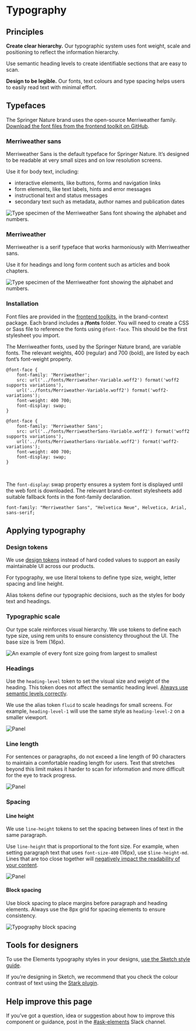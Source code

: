 # Typography

## Principles

**Create clear hierarchy.** Our typographic system uses font weight, scale and positioning to reflect the information hierarchy. 

Use semantic heading levels to create identifiable sections that are easy to scan.

**Design to be legible.** Our fonts, text colours and type spacing helps users to easily read text with minimal effort.  

## Typefaces
The Springer Nature brand uses the open-source Merriweather family. [Download the font files from the frontend toolkit on GitHub](https://github.com/springernature/frontend-toolkits/tree/main/context/brand-context/springernature/fonts).

### Merriweather sans
Merriweather Sans is the default typeface for Springer Nature. It’s designed to be readable at very small sizes and on low resolution screens.

Use it for body text, including:

- interactive elements, like buttons, forms and navigation links
- form elements, like text labels, hints and error messages
- instructional text and status messages
- secondary text such as metadata, author names and publication dates

![Type specimen of the Merriweather Sans font showing the alphabet and numbers.](https://user-images.githubusercontent.com/15365576/202757703-fcf98d2f-4eaf-4683-a4a7-7a7b94d0e247.png)


### Merriweather
Merriweather is a serif typeface that works harmoniously with Merriweather sans.

Use it for headings and long form content such as articles and book chapters. 

![Type specimen of the Merriweather font showing the alphabet and numbers.](https://user-images.githubusercontent.com/15365576/202757861-750fe579-9e92-4df6-a90a-0686a7b46662.png)

### Installation

Font files are provided in the [frontend toolkits](https://github.com/springernature/frontend-toolkits), in the brand-context package. Each brand includes a **/fonts** folder. You will need to create a CSS or Sass file to reference the fonts using `@font-face`. This should be the first stylesheet you import.

The Merriweather fonts, used by the Springer Nature brand, are variable fonts. The relevant weights, 400 (regular) and 700 (bold), are listed by each font’s font-weight property.

```
@font-face {
	font-family: 'Merriweather';
	src: url('../fonts/Merriweather-Variable.woff2') format('woff2 supports variations'),
	url('../fonts/Merriweather-Variable.woff2') format('woff2-variations');
	font-weight: 400 700;
	font-display: swap;
}

@font-face {
	font-family: 'Merriweather Sans';
	src: url('../fonts/MerriweatherSans-Variable.woff2') format('woff2 supports variations'),
	url('../fonts/MerriweatherSans-Variable.woff2') format('woff2-variations');
	font-weight: 400 700;
	font-display: swap;
}
```
<br>

The `font-display`: swap property ensures a system font is displayed until the web font is downloaded. The relevant brand-context stylesheets add suitable fallback fonts in the font-family declaration.

```
font-family: "Merriweather Sans", "Helvetica Neue", Helvetica, Arial, sans-serif;
```


## Applying typography

### Design tokens
We use [design tokens](https://github.com/springernature/frontend-toolkits/tree/main/context/design-tokens) instead of hard coded values to support an easily maintainable UI across our products.

For typography, we use literal tokens to define type size, weight, letter spacing and line height. 

Alias tokens define our typographic decisions, such as the styles for body text and headings. 

### Typographic scale
Our type scale reinforces visual hierarchy. We use tokens to define each type size, using rem units to ensure consistency throughout the UI. The base size is 1rem (16px).

![An example of every font size going from largest to smallest](https://user-images.githubusercontent.com/15365576/203644124-8b5fb70d-1459-4944-b05f-3fe7778c89e4.png)



### Headings

Use the `heading-level` token to set the visual size and weight of the heading. This token does not affect the semantic heading level. [Always use semantic levels correctly](https://www.w3.org/WAI/tutorials/page-structure/headings/).  

We use the alias token `fluid` to scale headings for small screens. For example, `heading-level-1` will use the same style as `heading-level-2` on a smaller viewport.

![Panel](https://user-images.githubusercontent.com/15365576/202760823-4a2c6b33-86fb-4dda-b554-1ca30ad57c02.png)

### Line length

For sentences or paragraphs, do not exceed a line length of 90 characters to maintain a comfortable reading length for users. Text that stretches beyond this limit makes it harder to scan for information and more difficult for the eye to track progress.

![Panel](https://user-images.githubusercontent.com/15365576/202774007-d771099b-db26-4d94-9d26-052aa7191ba5.png)


### Spacing

#### Line height
We use `line-height` tokens to set the spacing between lines of text in the same paragraph. 

Use `line-height` that is proportional to the font size. For example, when setting paragraph text that uses `font-size-400` (16px), use `$line-height-md`. Lines that are too close together will [negatively impact the readability of your content](https://www.w3.org/TR/UNDERSTANDING-WCAG20/visual-audio-contrast-visual-presentation.html). 
 
 ![Panel](https://user-images.githubusercontent.com/15365576/202774569-e2f08c01-5fbd-4692-a8b4-4c56672e0faf.png)

#### Block spacing
Use block spacing to place margins before paragraph and heading elements. Always use the 8px grid for spacing elements to ensure consistency.
 
![Typography block spacing](https://user-images.githubusercontent.com/15365576/210854763-15f739ca-ec81-40d8-bd44-3ffa7f07491f.png)


## Tools for designers

To use the Elements typography styles in your designs, [use the Sketch style guide](https://www.sketch.com/s/fa9c2fc9-a179-43f0-b21e-9562c9c17c0c/p/E727F3A4-CA42-4A46-8253-BA6B31A84068/canvas).

If you’re designing in Sketch, we recommend that you check the colour contrast of text using the [Stark plugin](https://www.getstark.co/sketch/).

## Help improve this page

If you’ve got a question, idea or suggestion about how to improve this component or guidance, post in the [#ask-elements](https://springernature.slack.com/archives/CNBTFLBLP) Slack channel. 

